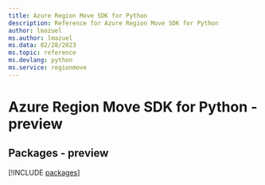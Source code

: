 ```yaml
---
title: Azure Region Move SDK for Python
description: Reference for Azure Region Move SDK for Python
author: lmazuel
ms.author: lmazuel
ms.data: 02/28/2023
ms.topic: reference
ms.devlang: python
ms.service: regionmove
---
```

# Azure Region Move SDK for Python - preview
## Packages - preview
[!INCLUDE [packages](region-move-index.md)]